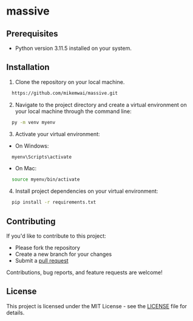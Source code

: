 # massive

## Prerequisites
- Python version 3.11.5 installed on your system.

## Installation

1. Clone the repository on your local machine.

 ```sh 
   https://github.com/mikemwai/massive.git
 ```

2. Navigate to the project directory and create a virtual environment on your local machine through the command line: 

 ```sh 
   py -m venv myenv
 ```

3. Activate your virtual environment:

  - On Windows:

 ```sh 
   myenv\Scripts\activate
 ```

  - On Mac:

 ```sh 
   source myenv/bin/activate
 ```

4. Install project dependencies on your virtual environment:

 ```sh
   pip install -r requirements.txt
 ```

## Contributing

If you'd like to contribute to this project:
- Please fork the repository
- Create a new branch for your changes
- Submit a [pull request](https://github.com/mikemwai/massive/pulls) 

Contributions, bug reports, and feature requests are welcome!

## License
This project is licensed under the MIT License - see the [LICENSE](LICENSE) file for details.